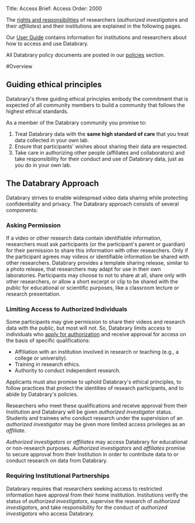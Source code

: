 Title: Access
Brief: Access
Order: 2000

The [rights and responsibilities](|filename|access/responsibilities.md) of researchers (*authorized investigators* and their *affiliates*) and their institutions are explained in the following pages. 

Our [User Guide](|filename|access/guide.md) contains information for institutions and researchers about how to access and use Databrary.

All Databrary policy documents are posted in our [policies](|filename|access/policies.md) section.

#Overview

## Guiding ethical principles

Databrary's three guiding ethical principles embody the commitment that is expected of all community members to build a community that follows the highest ethical standards.

As a member of the Databrary community you promise to:

1. Treat Databrary data with the **same high standard of care** that you treat data collected in your own lab.
1. Ensure that participants' wishes about sharing their data are respected. 
1. Take care in authorizing other people (affiliates and collaborators) and take responsibility for their conduct and use of Databrary data, just as you do in your own lab.

## The Databrary Approach

Databrary strives to enable widespread video data sharing while protecting confidentiality and privacy. The Databrary approach consists of several components:

### Asking Permission

If a video or other research data contain identifiable information, researchers must ask participants (or the participant's parent or guardian) for their permission to share this information with other researchers. Only if the participant agrees may videos or identifiable information be shared with other researchers. Databrary provides a template sharing release, similar to a photo release, that researchers may adapt for use in their own laboratories. Participants may choose to not to share at all, share only with other researchers, or allow a short excerpt or clip to be shared with the public for educational or scientific purposes, like a classroom lecture or research presentation.

### Limiting Access to Authorized Individuals

Some participants may give permission to share their videos and research data with the public, but most will not. So, Databrary limits access to individuals who [apply for authorization](|filename|resources/guide/investigators/authorization.md) and receive approval for access on the basis of specific qualifications:

- Affiliation with an institution involved in research or teaching (e.g., a college or university).
- Training in research ethics.
- Authority to conduct independent research.

Applicants must also promise to uphold Databrary's ethical principles, to follow practices that protect the identities of research participants, and to abide by Databrary's policies.

Researchers who meet these qualifications and receive approval from their Institution and Databrary will be given *authorized investigator* status. Students and trainees who conduct research under the supervision of an *authorized investigator* may be given more limited access privileges as an *affiliate*.

*Authorized investigators* or *affiliates* may access Databrary for educational or non-research purposes. *Authorized investigators* and *affiliates* promise to secure approval from their Institution in order to contribute data to or conduct research on data from Databrary. 

### Requiring Institutional Partnerships

Databrary requires that researchers seeking access to restricted information have approval from their home institution. Institutions verify the status of *authorized investigators*, supervise the research of *authorized investigators*, and take responsibility for the conduct of *authorized investigators* who access Databrary.
